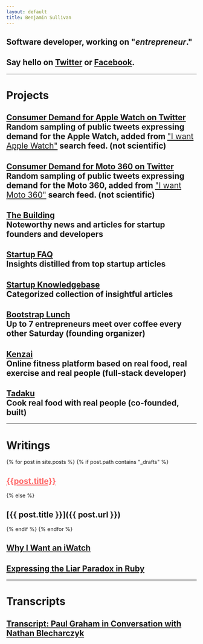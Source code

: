 ```yaml
---
layout: default
title: Benjamin Sullivan
---
```


## Software developer, working on "<em>entrepreneur</em>."

## <span class="lowkey">Say hello on <a href="https://twitter.com/bnjs">Twitter</a> or <a href="http://www.facebook.com/bnjsu">Facebook</a>.</span>

---

# Projects

<h2>
  <a href="https://twitter.com/bnjs/timelines/509708322434338816" target="_blank">Consumer Demand for Apple Watch on Twitter</a>
  <br/>
  <span class="lowkey">Random sampling of public tweets expressing demand for the Apple Watch, added from <a href="https://twitter.com/search?f=realtime&q=I%20want%20Apple%20Watch&src=typd" target="_blank" style="font-weight:normal;">"I want Apple Watch"</a> search feed. (not scientific)</span>
</h2>

<h2>
  <a href="https://twitter.com/bnjs/timelines/510067457717833728" target="_blank">Consumer Demand for Moto 360 on Twitter</a>
  <br/>
  <span class="lowkey">Random sampling of public tweets expressing demand for the Moto 360, added from <a href="https://twitter.com/search?f=realtime&q=I%20want%20Moto%20360&src=typd" target="_blank" style="font-weight:normal;">"I want Moto 360"</a> search feed. (not scientific)</span>
</h2>

<h2>
  <a href="http://www.thebuilding.io" target="_blank">The Building</a>
  <br/>
  <span class="lowkey">Noteworthy news and articles for startup founders and developers</span>
</h2>

<h2>
  <a href="/startup-faq">Startup FAQ</a>
  <br/>
  <span class="lowkey">Insights distilled from top startup articles</span>
</h2>

<h2>
  <a href="/startup-knowledgebase">Startup Knowledgebase</a>
  <br/>
  <span class="lowkey">Categorized collection of insightful articles</span>
</h2>

<h2>
  <a href="http://www.meetup.com/LeanStartupTokyo/" target="_blank">Bootstrap Lunch</a>
  <br/>
  <span class="lowkey">Up to 7 entrepreneurs meet over coffee every other Saturday (founding organizer)</span>
</h2>

<h2>
  <a href="https://kenzai.me" target="_blank">Kenzai</a>
  <br/>
  <span class="lowkey">Online fitness platform based on real food, real exercise and real people (full-stack developer)</span>
</h2>

<h2>
  <a href="https://www.tadaku.com" target="_blank">Tadaku</a>
  <br/>
  <span class="lowkey">Cook real food with real people (co-founded, built)</span>
</h2>

---

# Writings

{% for post in site.posts %}
{% if post.path contains "_drafts" %}
## <a href="{{ post.url }}" style="color:#f66">{{post.title}}</a>
{% else %}
## [{{ post.title }}]({{ post.url }})
{% endif %}
{% endfor %}

## [Why I Want an iWatch](/why-i-want-an-iwatch)

## [Expressing the Liar Paradox in Ruby](/expressing-the-liar-paradox-in-ruby)

---

# Transcripts

## [Transcript: Paul Graham in Conversation with Nathan Blecharczyk](/transcript-paul-graham-in-conversation-with-nathan-blecharczyk)

